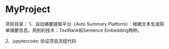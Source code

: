 # MyProject
项目目录：
1、自动摘要提取平台（Auto Summary Platform）：根据文本生成简单摘要信息。用到的技术：TextRank和Sentence Embedding两种。

2、jupytercode: 验证项目流程代码
